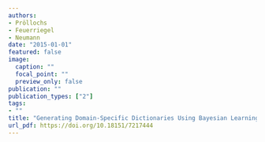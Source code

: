 ```yaml
---
authors:
- Pröllochs
- Feuerriegel
- Neumann
date: "2015-01-01"
featured: false
image:
  caption: ""
  focal_point: ""
  preview_only: false
publication: ""
publication_types: ["2"]
tags:
- ""
title: "Generating Domain-Specific Dictionaries Using Bayesian Learning"
url_pdf: https://doi.org/10.18151/7217444
---
```

